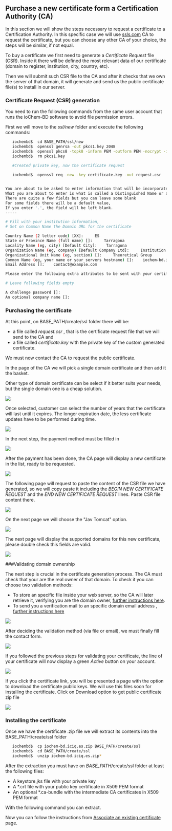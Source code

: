## Purchase a new certificate form a Certification Authority (CA)

In this section we will show the steps necessary to request a certificate to a Certification Authority. In this specific case we will use [ssls.com](http://ssls.com) CA to request the certificate, but you can choose any other CA of your choice, the steps will be similar, if not equal.

To buy a certificate we first need to generate a *Certificate Request* file (CSR). Inside it there will be defined the most relevant data of our certificate (domain to register, institution, city, country, etc).

Then we will submit such CSR file to the CA and after it checks that we own the server of that domain, it will generate and send us the public certificate file(s) to install in our server.

### Certificate Request (CSR) generation 

You need to run the following commands from the same user account that runs the ioChem-BD software to avoid file permission errors.

First we will move to the *ssl/new* folder and execute the following commands:

```bash
   iochembd$  cd BASE_PATH/ssl/new
   iochembd$  openssl genrsa -out pkcs1.key 2048   
   iochembd$  openssl pkcs8 -topk8 -inform PEM -outform PEM -nocrypt -in pkcs1.key -out certificate.key
   iochembd$  rm pkcs1.key
   
   #Created private key, now the certificate request

   iochembd$  openssl req -new -key certificate.key -out request.csr


You are about to be asked to enter information that will be incorporated into your certificate request.
What you are about to enter is what is called a Distinguished Name or a DN.
There are quite a few fields but you can leave some blank
For some fields there will be a default value,
If you enter '.', the field will be left blank.
-----

# Fill with your institution information, 
# Set on Common Name the Domain URL for the certificate

Country Name (2 letter code) [XX]:     ES 
State or Province Name (full name) []:     Tarragona
Locality Name (eg, city) [Default City]:    Tarragona
Organization Name (eg, company) [Default Company Ltd]:     Institution of Chemical Research of Catalonia
Organizational Unit Name (eg, section) []:     Theoretical Group
Common Name (eg, your name or your servers hostname) []:    iochem-bd.iciq.es 
Email Address []:    contact@example.com

Please enter the following extra attributes to be sent with your certificate request

# Leave following fields empty

A challenge password []:    
An optional company name []:   

```

### Purchasing the certificate

At this point, on BASE_PATH/create/ssl folder there will be:
  - a file called *request.csr* , that is the certificate request file that we will send to the CA and 
  - a file called  *certificate.key* with the private key of the custom generated certificate.

We must now contact the CA to request the public certificate.

In the page of the CA we will pick a single domain certificate and then add it the basket. 

Other type of domain certificate can be select if it better suits your needs, but the single domain one is a cheap solution.

![](/images/Acert1.png)

Once selected, customer can select the number of years that the certificate will last until it expires. The longer expiration date, the less certificate updates have to be performed during time.

![](/images/Acert2.png)

In the next step, the payment method must be filled in

![](/images/Acert3.png)

After the payment has been done, the CA page will display a new certificate in the list, ready to be requested.

![](/images/Cert2.png)

The following page will request to paste the content of the CSR file we have generated, so we will copy paste it including the *BEGIN NEW CERTIFICATE REQUEST* and the *END NEW CERTIFICATE REQUEST* lines. Paste CSR file content there.

![](/images/Cert3.png) 

On the next page we will choose the "Jav Tomcat" option.

![](/images/Cert4.png)

The next page will display the supported domains for this new certificate, please double check this fields are valid.

![](/images/Cert5.png) 

###Validating domain ownership

The next step is crucial in the certificate generation process. The CA must check that your are the real owner of that domain. To check it you can choose two validation methods:
   * To store an specific file inside your web server, so the CA will later retrieve it, verifying you are the domain owner, [further instructions here](/other-operations/validate-domain-owner.md#validate-domain-owner-using-CA-provided-file).
   * To send you a verification mail to an specific domain email address , [further instructions here](/other-operations/validate-domain-owner.md#validate-domain-owner-using-email-address)
   
![](/images/Cert6.png) 

After deciding the validation method (via file or email), we must finally fill the contact form. 

![](/images/Cert8.png) 

If you followed the previous steps for validating your certificate, the line of your certificate will now display a green *Active* button on your account.

![](/images/Cert12.png) 

If you click the certificate link, you will be presented a page with the option to download the certificate public keys. We will use this files soon for installing the certificate. 
Click on Download option to get public certificate zip file

![](/images/Cert13.png)

### Installing the certificate

Once we have the certificate .zip file we will extract its contents into the BASE_PATH/create/ssl folder

```bash
   iochembd$  cp iochem-bd.iciq.es.zip BASE_PATH/create/ssl    
   iochembd$  cd BASE_PATH/create/ssl
   iochembd$  unzip iochem-bd.iciq.es.zip*
```

After the extraction you must have on *BASE_PATH*/create/ssl folder at least the following files:

   * A keystore.jks file with your private key
   * A \*.crt file with your public key certificate in X509 PEM format
   * An optional \*.ca-bundle with the intermediate CA certificates in X509 PEM format

With the following command you can extract.

Now you can follow the instructions from [Associate an existing certificate](/other-operations/replace-https-certificate/with-existing-certificate.html) page.
